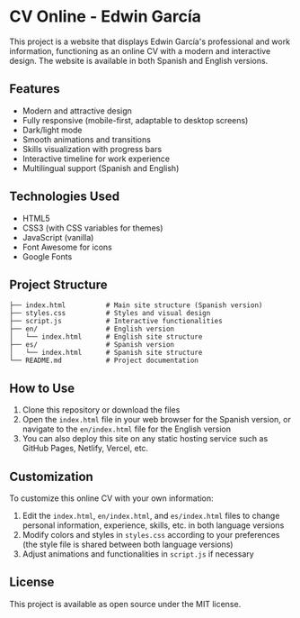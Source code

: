# CV Online - Edwin García

This project is a website that displays Edwin García's professional and work information, functioning as an online CV with a modern and interactive design. The website is available in both Spanish and English versions.

## Features

- Modern and attractive design
- Fully responsive (mobile-first, adaptable to desktop screens)
- Dark/light mode
- Smooth animations and transitions
- Skills visualization with progress bars
- Interactive timeline for work experience
- Multilingual support (Spanish and English)

## Technologies Used

- HTML5
- CSS3 (with CSS variables for themes)
- JavaScript (vanilla)
- Font Awesome for icons
- Google Fonts

## Project Structure

```plain
├── index.html          # Main site structure (Spanish version)
├── styles.css          # Styles and visual design
├── script.js           # Interactive functionalities
├── en/                 # English version
│   └── index.html      # English site structure
├── es/                 # Spanish version
│   └── index.html      # Spanish site structure
└── README.md           # Project documentation
```

## How to Use

1. Clone this repository or download the files
2. Open the `index.html` file in your web browser for the Spanish version, or navigate to the `en/index.html` file for the English version
3. You can also deploy this site on any static hosting service such as GitHub Pages, Netlify, Vercel, etc.

## Customization

To customize this online CV with your own information:

1. Edit the `index.html`, `en/index.html`, and `es/index.html` files to change personal information, experience, skills, etc. in both language versions
2. Modify colors and styles in `styles.css` according to your preferences (the style file is shared between both language versions)
3. Adjust animations and functionalities in `script.js` if necessary

## License

This project is available as open source under the MIT license.
